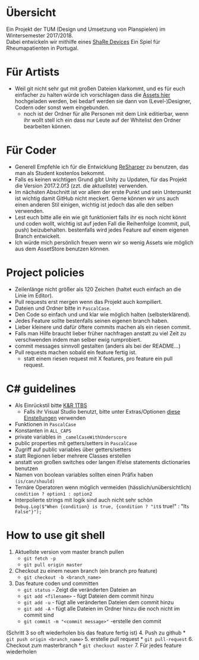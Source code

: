 # Übersicht

Ein Projekt der TUM (Design und Umsetzung von Planspielen) im Wintersemester 2017/2018.  
Dabei entwickeln wir mithilfe eines [ShaRe Devices](https://remotelab.fe.up.pt/instrumented_devices/share.php) Ein Spiel für Rheumapatienten in Portugal.

# Für Artists

* Weil git nicht sehr gut mit großen Dateien klarkommt, und es für euch einfacher zu halten würde ich vorschlagen dass die [Assets hier](https://goo.gl/ynbDtW) hochgeladen werden, bei bedarf werden sie dann von (Level-)Designer, Codern oder sonst wem eingebunden.
  * noch ist der Ordner für alle Personen mit dem Link editierbar, wenn ihr wollt stell ich ein dass nur Leute auf der Whitelist den Ordner bearbeiten können.

# Für Coder

* Generell Empfehle ich für die Entwicklung [ReSharper](https://www.jetbrains.com/resharper/) zu benutzen, das man als Student kostenlos bekommt.  
* Falls es keinen wichtigen Grund gibt Unity zu Updaten, für das Projekt die Version 2017.2.0f3 (zzt. die aktuellste) verwenden.  
* Im nächsten Abschnitt ist vor allem der erste Punkt und sein Unterpunkt ist wichtig damit GitHub nicht meckert. Gerne können wir uns auch einen anderen Stil einigen, wichtig ist jedoch das alle den selben verwenden.  
* Lest euch bitte alle ein wie git funktioniert falls ihr es noch nicht könnt und coden wollt, wichtig ist auf jeden Fall die Reihenfolge (commit, pull, push) beizubehalten. bestenfalls wird jedes Feature auf einem eigenen Branch entwickelt.  
* Ich würde mich persönlich freuen wenn wir so wenig Assets wie möglich aus dem AssetStore benutzen können.

# Project policies

* Zeilenlänge nicht größer als 120 Zeichen (haltet euch einfach an die Linie im Editor).
* Pull requests erst mergen wenn das Projekt auch kompiliert.
* Dateien und Ordner bitte in `PascalCase`.
* Den Code so einfach und und klar wie möglich halten (selbsterklärend).
* Jedes Feature sollte bestenfalls seinen eigenen branch haben.
* Lieber kleinere und dafür öftere commits machen als ein riesen commit.
* Falls man Hilfe braucht lieber früher nachfragen anstatt zu viel Zeit zu verschwenden indem man selber ewig rumprobiert.
* commit messages sinnvoll gestalten (anders als bei der README...)
* Pull requests machen sobald ein feature fertig ist.
    * statt einem riesen request mit X features, pro feature ein pull request.

# C# guidelines

* Als Einrückstil bitte [K&R 1TBS](https://en.wikipedia.org/wiki/Indentation_style#Variant:_1TBS_.28OTBS.29)
   * Falls ihr Visual Studio benutzt, bitte unter Extras/Optionen [diese Einstellungen](https://imgur.com/a/7IUc1) verwenden 
* Funktionen in `PascalCase`
* Konstanten in `ALL_CAPS`
* private variables in `_camelCaseWithUnderscore`
* public properties mit getters/setters in `PascalCase`
* Zugriff auf public variables über getters/setters
* statt Regionen lieber mehrere Classes erstellen
* anstatt von großen switches oder langen if/else statements dictionaries benutzen
* Namen von boolean variables sollten einen Präfix haben `(is/can/should)`
* Ternäre Operatoren wenn möglich vermeiden (hässlich/unübersichtlich) `condition ? option1 : option2`
* Interpolierte strings mit logik sind auch nicht sehr schön `Debug.Log($"When {condition} is true, {condition ? "it`s true!" : "It`s False"}");`

# How to use git shell 
1. Aktuellste version vom master branch pullen
    * `git fetch -p`
    * `git pull origin master`
2. Checkout zu einem neuen branch (ein branch pro feature)
    * `git checkout -b <branch_name>`
3. Das feature coden und committen
    * `git status` - Zeigt die veränderten Dateien an
    * `git add <filename>` - fügt Dateien dem commit hinzu
    * `git add -u` - fügt alle veränderten Dateien dem commit hinzu
    * `git add -A` - fügt alle Dateien im Ordner hinzu die noch nicht im commit sind
    * `git commit -m "<commit message>"` -erstelle den commit
    
(Schritt 3 so oft wiederholen bis das feature fertig ist)
4. Push zu github
    * `git push origin <branch_name>`
5. erstelle pull request
    * `git pull-request`
6. Checkout zum masterbranch
    * `git checkout master`
7. Für jedes feature wiederholen
